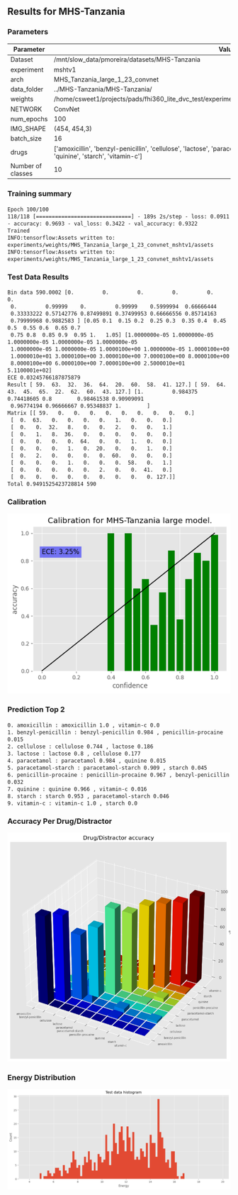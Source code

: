 ## Results for MHS-Tanzania
### Parameters
| Parameter | Value |
| --------- | ----- |
| Dataset | /mnt/slow_data/pmoreira/datasets/MHS-Tanzania |
|experiment | mshtv1|
|arch |MHS_Tanzania_large_1_23_convnet|
|data_folder | ../MHS-Tanzania/MHS-Tanzania/|
| weights | /home/csweet1/projects/pads/fhi360_lite_dvc_test/experiments/weights/MHS_Tanzania_large_1_23_convnet_mshtv1/ |
| NETWORK | ConvNet |
| num_epochs | 100 |
| IMG_SHAPE | (454, 454,3) |
|batch_size | 16|
| drugs | ['amoxicillin', 'benzyl-penicillin', 'cellulose', 'lactose', 'paracetamol', 'paracetamol-starch', 'penicillin-procaine', 'quinine', 'starch', 'vitamin-c']|
| Number of classes | 10 |

### Training summary
```
Epoch 100/100
118/118 [==============================] - 189s 2s/step - loss: 0.0911 - accuracy: 0.9693 - val_loss: 0.3422 - val_accuracy: 0.9322
Trained
INFO:tensorflow:Assets written to: experiments/weights/MHS_Tanzania_large_1_23_convnet_mshtv1/assets
INFO:tensorflow:Assets written to: experiments/weights/MHS_Tanzania_large_1_23_convnet_mshtv1/assets
```

### Test Data Results
```
Bin data 590.0002 [0.         0.         0.         0.         0.         0.
 0.         0.99999    0.         0.99999    0.5999994  0.66666444
 0.33333222 0.57142776 0.87499891 0.37499953 0.66666556 0.85714163
 0.79999968 0.9882583 ] [0.05 0.1  0.15 0.2  0.25 0.3  0.35 0.4  0.45 0.5  0.55 0.6  0.65 0.7
 0.75 0.8  0.85 0.9  0.95 1.   1.05] [1.0000000e-05 1.0000000e-05 1.0000000e-05 1.0000000e-05 1.0000000e-05
 1.0000000e-05 1.0000000e-05 1.0000100e+00 1.0000000e-05 1.0000100e+00
 1.0000010e+01 3.0000100e+00 3.0000100e+00 7.0000100e+00 8.0000100e+00
 8.0000100e+00 6.0000100e+00 7.0000100e+00 2.5000010e+01 5.1100001e+02]
ECE 0.03245766187875879
Result [ 59.  63.  32.  36.  64.  20.  60.  58.  41. 127.] [ 59.  64.  43.  45.  65.  22.  62.  60.  43. 127.] [1.         0.984375   0.74418605 0.8        0.98461538 0.90909091
 0.96774194 0.96666667 0.95348837 1.        ]
Matrix [[ 59.   0.   0.   0.   0.   0.   0.   0.   0.   0.]
 [  0.  63.   0.   0.   0.   0.   1.   0.   0.   0.]
 [  0.   0.  32.   8.   0.   0.   2.   0.   0.   1.]
 [  0.   1.   8.  36.   0.   0.   0.   0.   0.   0.]
 [  0.   0.   0.   0.  64.   0.   0.   1.   0.   0.]
 [  0.   0.   0.   1.   0.  20.   0.   0.   1.   0.]
 [  0.   2.   0.   0.   0.   0.  60.   0.   0.   0.]
 [  0.   0.   0.   1.   0.   0.   0.  58.   0.   1.]
 [  0.   0.   0.   0.   0.   2.   0.   0.  41.   0.]
 [  0.   0.   0.   0.   0.   0.   0.   0.   0. 127.]]
Total 0.9491525423728814 590
```

### Calibration
![Calibration Plot](./images/calibration.png)

### Prediction Top 2
```
0. amoxicillin : amoxicillin 1.0 , vitamin-c 0.0
1. benzyl-penicillin : benzyl-penicillin 0.984 , penicillin-procaine 0.015
2. cellulose : cellulose 0.744 , lactose 0.186
3. lactose : lactose 0.8 , cellulose 0.177
4. paracetamol : paracetamol 0.984 , quinine 0.015
5. paracetamol-starch : paracetamol-starch 0.909 , starch 0.045
6. penicillin-procaine : penicillin-procaine 0.967 , benzyl-penicillin 0.032
7. quinine : quinine 0.966 , vitamin-c 0.016
8. starch : starch 0.953 , paracetamol-starch 0.046
9. vitamin-c : vitamin-c 1.0 , starch 0.0
```

### Accuracy Per Drug/Distractor
![Accuracy Per Drug](images/accuracy_per_drug.png)

### Energy Distribution
![Energy Distribution](images/energy_distribution.png)
